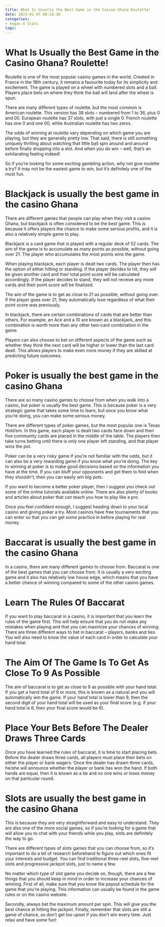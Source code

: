 ```yaml
---
title: What Is Usually the Best Game in the Casino Ghana Roulette!
date: 2023-01-07 00:14:30
categories:
- Vegas-X Slots
tags:
---
```



#  What Is Usually the Best Game in the Casino Ghana? Roulette!

Roulette is one of the most popular casino games in the world. Created in France in the 18th century, it remains a favourite today for its simplicity and excitement. The game is played on a wheel with numbered slots and a ball. Players place bets on where they think the ball will land after the wheel is spun.

There are many different types of roulette, but the most common is American roulette. This version has 38 slots – numbered from 1 to 36, plus 0 and 00. European roulette has 37 slots, with just a single 0. French roulette has one 0 and one 00, while Australian roulette has two zeros.

The odds of winning at roulette vary depending on which game you are playing, but they are generally pretty low. That said, there is still something uniquely thrilling about watching that little ball spin around and around before finally dropping into a slot. And when you do win – well, that’s an exhilarating feeling indeed!

So if you’re looking for some exciting gambling action, why not give roulette a try? It may not be the easiest game to win, but it’s definitely one of the most fun.

#  Blackjack is usually the best game in the casino Ghana

There are different games that people can play when they visit a casino Ghana, but blackjack is often considered to be the best game. This is because it offers players the chance to make some serious profits, and it is also a relatively simple game to play.

Blackjack is a card game that is played with a regular deck of 52 cards. The aim of the game is to accumulate as many points as possible, without going over 21. The player who accumulates the most points wins the game.

When playing blackjack, each player is dealt two cards. The player then has the option of either hitting or standing. If the player decides to hit, they will be given another card and their total point score will be calculated accordingly. If the player decides to stand, they will not receive any more cards and their point score will be finalized.

The aim of the game is to get as close to 21 as possible, without going over. If the player goes over 21, they automatically lose regardless of what their point score was previously.

In blackjack, there are certain combinations of cards that are better than others. For example, an Ace and a 10 are known as a blackjack, and this combination is worth more than any other two-card combination in the game.

Players can also choose to bet on different aspects of the game such as whether they think the next card will be higher or lower than the last card dealt. This allows players to make even more money if they are skilled at predicting future outcomes.

#  Poker is usually the best game in the casino Ghana

There are so many casino games to choose from when you walk into a casino, but poker is usually the best game. This is because poker is a very strategic game that takes some time to learn, but once you know what you’re doing, you can make some serious money.

There are different types of poker games, but the most popular one is Texas Hold’em. In this game, each player is dealt two cards face down and then five community cards are placed in the middle of the table. The players then take turns betting until there is only one player left standing, and that player wins the pot.

Poker can be a very risky game if you’re not familiar with the odds, but it can also be a very rewarding game if you know what you’re doing. The key to winning at poker is to make good decisions based on the information you have at the time. If you can bluff your opponents and get them to fold when they shouldn’t, then you can easily win big pots.

If you want to become a better poker player, then I suggest you check out some of the online tutorials available online. There are also plenty of books and articles about poker that can teach you how to play like a pro.

Once you feel confident enough, I suggest heading down to your local casino and giving poker a try. Most casinos have free tournaments that you can enter so that you can get some practice in before playing for real money.

#  Baccarat is usually the best game in the casino Ghana

In a casino, there are many different games to choose from. Baccarat is one of the best games that you can choose from. It is usually a very exciting game and it also has relatively low house edge, which means that you have a better chance of winning compared to some of the other casino games.

# Learn The Rules Of Baccarat

If you want to play baccarat in a casino, it is important that you learn the rules of the game first. This will help ensure that you do not make any mistakes when playing and that you can maximize your chances of winning. There are three different ways to bet in baccarat – players, banks and ties. You will also need to know the value of each card in order to calculate your hand total.

# The Aim Of The Game Is To Get As Close To 9 As Possible

The aim of baccarat is to get as close to 9 as possible with your hand total. If you get a hand total of 9 or more, this is known as a natural and you will automatically win the game. If your hand total is lower than 9, then the second digit of your hand total will be used as your final score (e.g. if your hand total is 6, then your final score would be 6).

# Place Your Bets Before The Dealer Draws Three Cards

Once you have learned the rules of baccarat, it is time to start placing bets. Before the dealer draws three cards, all players must place their bets on either the player or bank wagers. Once the dealer has drawn three cards, he/she will announce whether the player or bank has won the hand. If both hands are equal, then it is known as a tie and no one wins or loses money on that particular round.

#  Slots are usually the best game in the casino Ghana

This is because they are very straightforward and easy to understand. They are also one of the more social games, so if you’re looking for a game that will allow you to chat with your friends while you play, slots are definitely the way to go.

There are different types of slots games that you can choose from, so it’s important to do a bit of research beforehand to figure out which ones fit your interests and budget. You can find traditional three-reel slots, five-reel slots and progressive jackpot slots, just to name a few.

No matter which type of slot game you decide on, though, there are a few things that you should keep in mind in order to increase your chances of winning. First of all, make sure that you know the payout schedule for the game that you’re playing. This information can usually be found in the game rules or on the casino website.

Secondly, always bet the maximum amount per spin. This will give you the best chance at hitting the jackpot. Finally, remember that slots are still a game of chance, so don’t get too upset if you don’t win every time. Just relax and have some fun!